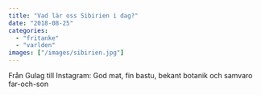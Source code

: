 ```yaml
---
title: "Vad lär oss Sibirien i dag?"
date: "2018-08-25"
categories: 
  - "fritanke"
  - "varlden"
images: ["/images/sibirien.jpg"]
---
```


Från Gulag till Instagram: God mat, fin bastu, bekant botanik och samvaro far-och-son
